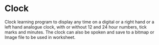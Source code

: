 # Clock
Clock learning program to display any time on a digital or a right hand or a left hand analogue clock, with or without 12 and 24 hour numbers, tick marks and minutes. The clock can also be spoken and save to a bitmap or Image file to be used in worksheet.
